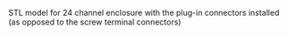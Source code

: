 STL model for 24 channel enclosure with the plug-in connectors installed (as opposed to the screw terminal connectors)